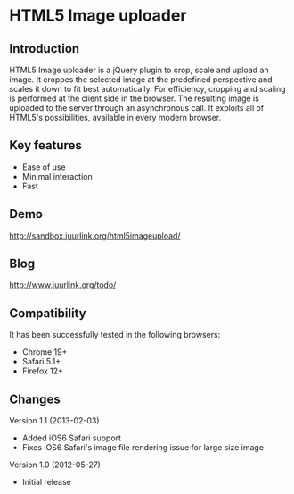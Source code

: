 HTML5 Image uploader
====================

Introduction
------------

HTML5 Image uploader is a jQuery plugin to crop, scale and upload an image. It croppes the selected image at the predefined
perspective and scales it down to fit best automatically. For efficiency, cropping and scaling is performed at the client
side in the browser. The resulting image is uploaded to the server through an asynchronous call. It exploits all of HTML5's
possibilities, available in every modern browser.


Key features
------------

* Ease of use
* Minimal interaction
* Fast

Demo
----
http://sandbox.juurlink.org/html5imageupload/

Blog
----
http://www.juurlink.org/todo/

Compatibility
-------------
It has been successfully tested in the following browsers:

* Chrome 19+
* Safari 5.1+
* Firefox 12+

Changes
-------
Version 1.1 (2013-02-03)
* Added iOS6 Safari support
* Fixes iOS6 Safari's image file rendering issue for large size image

Version 1.0 (2012-05-27)
* Initial release
